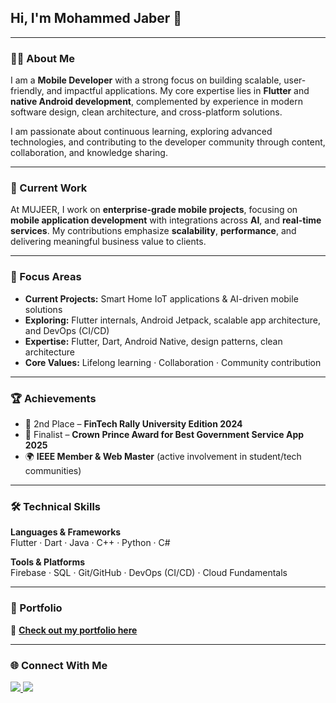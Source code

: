 <h2 align="left">Hi, I'm Mohammed Jaber 👋</h2>

---

<h3>👨‍💻 About Me</h3>
<p>
I am a <strong>Mobile Developer</strong> with a strong focus on building scalable, user-friendly, and impactful applications.  
My core expertise lies in <strong>Flutter</strong> and <strong>native Android development</strong>, complemented by experience in modern software design, clean architecture, and cross-platform solutions.  
</p>

<p>
I am passionate about continuous learning, exploring advanced technologies, and contributing to the developer community through content, collaboration, and knowledge sharing.  
</p>

---

<h3>🏢 Current Work</h3>
<p>
At MUJEER, I work on <strong>enterprise-grade mobile projects</strong>, focusing on <strong>mobile application development</strong> with integrations across <strong>AI</strong>, and <strong>real-time services</strong>.  
My contributions emphasize <strong>scalability</strong>, <strong>performance</strong>, and delivering meaningful business value to clients.  
</p>

---

<h3>🔎 Focus Areas</h3>

- **Current Projects:** Smart Home IoT applications & AI-driven mobile solutions  
- **Exploring:** Flutter internals, Android Jetpack, scalable app architecture, and DevOps (CI/CD)  
- **Expertise:** Flutter, Dart, Android Native, design patterns, clean architecture  
- **Core Values:** Lifelong learning · Collaboration · Community contribution  

---

<h3>🏆 Achievements</h3>

- 🥈 2nd Place – **FinTech Rally University Edition 2024**  
- 🎯 Finalist – **Crown Prince Award for Best Government Service App 2025**  
- 🌍 **IEEE Member & Web Master** (active involvement in student/tech communities)  

---

<h3>🛠 Technical Skills</h3>

**Languages & Frameworks**  
Flutter · Dart · Java · C++ · Python · C#  

**Tools & Platforms**  
Firebase · SQL · Git/GitHub · DevOps (CI/CD) · Cloud Fundamentals  

---

<h3>📂 Portfolio</h3>

<p>
  🔗 <a href="https://mohajaber5.github.io/My-Protfolio/" target="_blank"><strong>Check out my portfolio here</strong></a>  
</p>

---

<h3>🌐 Connect With Me</h3>
<p align="left">
  <a href="https://www.linkedin.com/in/mohammad-jaber-profile" target="_blank">
    <img src="https://img.shields.io/badge/LinkedIn-0a66c2?style=for-the-badge&logo=linkedin&logoColor=white"/>
  </a>
  <a href="mailto:mhammdjbr555@gmail.com" target="_blank">
    <img src="https://img.shields.io/badge/Email-D14836?style=for-the-badge&logo=gmail&logoColor=white"/>
  </a>
</p>  
